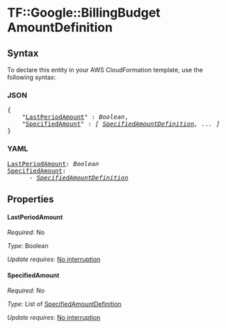 # TF::Google::BillingBudget AmountDefinition

## Syntax

To declare this entity in your AWS CloudFormation template, use the following syntax:

### JSON

<pre>
{
    "<a href="#lastperiodamount" title="LastPeriodAmount">LastPeriodAmount</a>" : <i>Boolean</i>,
    "<a href="#specifiedamount" title="SpecifiedAmount">SpecifiedAmount</a>" : <i>[ <a href="specifiedamountdefinition.md">SpecifiedAmountDefinition</a>, ... ]</i>
}
</pre>

### YAML

<pre>
<a href="#lastperiodamount" title="LastPeriodAmount">LastPeriodAmount</a>: <i>Boolean</i>
<a href="#specifiedamount" title="SpecifiedAmount">SpecifiedAmount</a>: <i>
      - <a href="specifiedamountdefinition.md">SpecifiedAmountDefinition</a></i>
</pre>

## Properties

#### LastPeriodAmount

_Required_: No

_Type_: Boolean

_Update requires_: [No interruption](https://docs.aws.amazon.com/AWSCloudFormation/latest/UserGuide/using-cfn-updating-stacks-update-behaviors.html#update-no-interrupt)

#### SpecifiedAmount

_Required_: No

_Type_: List of <a href="specifiedamountdefinition.md">SpecifiedAmountDefinition</a>

_Update requires_: [No interruption](https://docs.aws.amazon.com/AWSCloudFormation/latest/UserGuide/using-cfn-updating-stacks-update-behaviors.html#update-no-interrupt)

